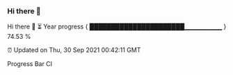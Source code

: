 ### Hi there 👋
Hi there 👋
⏳ Year progress { ██████████████████████▁▁▁▁▁▁▁▁ } 74.53 %

⏰ Updated on Thu, 30 Sep 2021 00:42:11 GMT

Progress Bar CI
